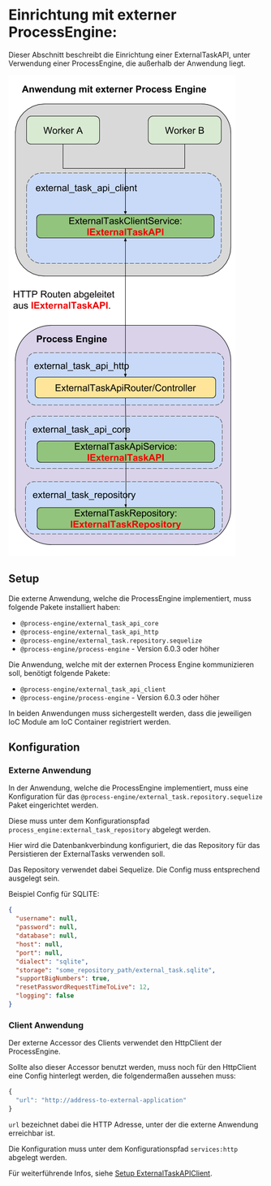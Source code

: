 # Einrichtung mit externer ProcessEngine:

Dieser Abschnitt beschreibt die Einrichtung einer ExternalTaskAPI,
unter Verwendung einer ProcessEngine, die außerhalb der Anwendung liegt.

![Aufbau](../images/external_task_api_external.png)

## Setup

Die externe Anwendung, welche die ProcessEngine implementiert, muss folgende
Pakete installiert haben:
- `@process-engine/external_task_api_core`
- `@process-engine/external_task_api_http`
- `@process-engine/external_task.repository.sequelize`
- `@process-engine/process-engine` - Version 6.0.3 oder höher

Die Anwendung, welche mit der externen Process Engine kommunizieren soll,
benötigt folgende Pakete:
- `@process-engine/external_task_api_client`
- `@process-engine/process-engine` - Version 6.0.3 oder höher

In beiden Anwendungen muss sichergestellt werden,
dass die jeweiligen IoC Module am IoC Container registriert werden.

## Konfiguration

### Externe Anwendung

In der Anwendung, welche die ProcessEngine implementiert, muss eine
Konfiguration für das `@process-engine/external_task.repository.sequelize` Paket
eingerichtet werden.

Diese muss unter dem Konfigurationspfad
`process_engine:external_task_repository` abgelegt werden.

Hier wird die Datenbankverbindung konfiguriert, die das Repository für das
Persistieren der ExternalTasks verwenden soll.

Das Repository verwendet dabei Sequelize.
Die Config muss entsprechend ausgelegt sein.

Beispiel Config für SQLITE:

```json
{
  "username": null,
  "password": null,
  "database": null,
  "host": null,
  "port": null,
  "dialect": "sqlite",
  "storage": "some_repository_path/external_task.sqlite",
  "supportBigNumbers": true,
  "resetPasswordRequestTimeToLive": 12,
  "logging": false
}
```

### Client Anwendung

Der externe Accessor des Clients verwendet den HttpClient der ProcessEngine.

Sollte also dieser Accessor benutzt werden, muss noch für den HttpClient eine
Config hinterlegt werden, die folgendermaßen aussehen muss:

```js
{
  "url": "http://address-to-external-application"
}

```

`url` bezeichnet dabei die HTTP Adresse, unter der die externe Anwendung
erreichbar ist.

Die Konfiguration muss unter dem Konfigurationspfad `services:http`
abgelegt werden.

Für weiterführende Infos, siehe [Setup ExternalTaskAPIClient](setup-consumer-api-client.md).
